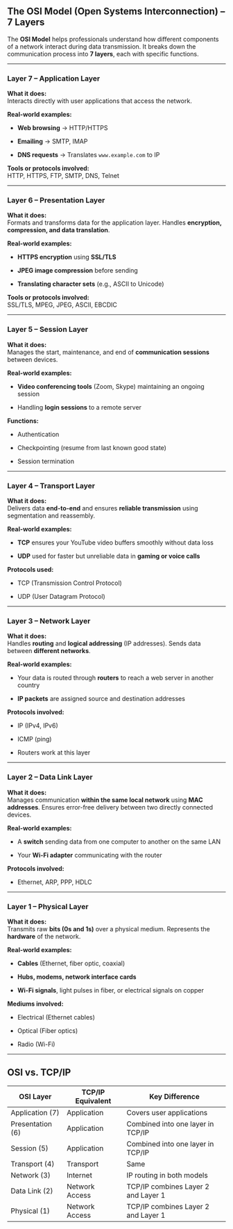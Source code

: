 ## **The OSI Model (Open Systems Interconnection) – 7 Layers**

The **OSI Model** helps professionals understand how different components of a network interact during data transmission. It breaks down the communication process into **7 layers**, each with specific functions.

---

### **Layer 7 – Application Layer**

**What it does:**  
Interacts directly with user applications that access the network.

**Real-world examples:**

- **Web browsing** → HTTP/HTTPS
    
- **Emailing** → SMTP, IMAP
    
- **DNS requests** → Translates `www.example.com` to IP
    

**Tools or protocols involved:**  
HTTP, HTTPS, FTP, SMTP, DNS, Telnet

---

### **Layer 6 – Presentation Layer**

**What it does:**  
Formats and transforms data for the application layer. Handles **encryption, compression, and data translation**.

**Real-world examples:**

- **HTTPS encryption** using **SSL/TLS**
    
- **JPEG image compression** before sending
    
- **Translating character sets** (e.g., ASCII to Unicode)
    

**Tools or protocols involved:**  
SSL/TLS, MPEG, JPEG, ASCII, EBCDIC

---

### **Layer 5 – Session Layer**

**What it does:**  
Manages the start, maintenance, and end of **communication sessions** between devices.

**Real-world examples:**

- **Video conferencing tools** (Zoom, Skype) maintaining an ongoing session
    
- Handling **login sessions** to a remote server
    

**Functions:**

- Authentication
    
- Checkpointing (resume from last known good state)
    
- Session termination
    

---

### **Layer 4 – Transport Layer**

**What it does:**  
Delivers data **end-to-end** and ensures **reliable transmission** using segmentation and reassembly.

**Real-world examples:**

- **TCP** ensures your YouTube video buffers smoothly without data loss
    
- **UDP** used for faster but unreliable data in **gaming or voice calls**
    

**Protocols used:**

- TCP (Transmission Control Protocol)
    
- UDP (User Datagram Protocol)
    

---

### **Layer 3 – Network Layer**

**What it does:**  
Handles **routing** and **logical addressing** (IP addresses). Sends data between **different networks**.

**Real-world examples:**

- Your data is routed through **routers** to reach a web server in another country
    
- **IP packets** are assigned source and destination addresses
    

**Protocols involved:**

- IP (IPv4, IPv6)
    
- ICMP (ping)
    
- Routers work at this layer
    

---

### **Layer 2 – Data Link Layer**

**What it does:**  
Manages communication **within the same local network** using **MAC addresses**. Ensures error-free delivery between two directly connected devices.

**Real-world examples:**

- A **switch** sending data from one computer to another on the same LAN
    
- Your **Wi-Fi adapter** communicating with the router
    

**Protocols involved:**

- Ethernet, ARP, PPP, HDLC
    

---

### **Layer 1 – Physical Layer**

**What it does:**  
Transmits raw **bits (0s and 1s)** over a physical medium. Represents the **hardware** of the network.

**Real-world examples:**

- **Cables** (Ethernet, fiber optic, coaxial)
    
- **Hubs, modems, network interface cards**
    
- **Wi-Fi signals**, light pulses in fiber, or electrical signals on copper
    

**Mediums involved:**

- Electrical (Ethernet cables)
    
- Optical (Fiber optics)
    
- Radio (Wi-Fi)
    

---

## **OSI vs. TCP/IP**

| OSI Layer        | TCP/IP Equivalent | Key Difference                      |
| ---------------- | ----------------- | ----------------------------------- |
| Application (7)  | Application       | Covers user applications            |
| Presentation (6) | Application       | Combined into one layer in TCP/IP   |
| Session (5)      | Application       | Combined into one layer in TCP/IP   |
| Transport (4)    | Transport         | Same                                |
| Network (3)      | Internet          | IP routing in both models           |
| Data Link (2)    | Network Access    | TCP/IP combines Layer 2 and Layer 1 |
| Physical (1)     | Network Access    | TCP/IP combines Layer 2 and Layer 1 |